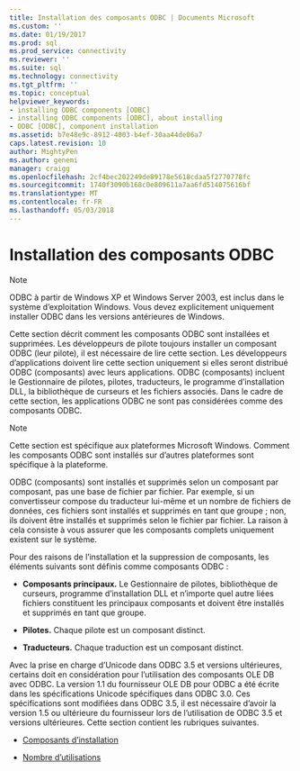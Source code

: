 ```yaml
---
title: Installation des composants ODBC | Documents Microsoft
ms.custom: ''
ms.date: 01/19/2017
ms.prod: sql
ms.prod_service: connectivity
ms.reviewer: ''
ms.suite: sql
ms.technology: connectivity
ms.tgt_pltfrm: ''
ms.topic: conceptual
helpviewer_keywords:
- installing ODBC components [ODBC]
- installing ODBC components [ODBC], about installing
- ODBC [ODBC], component installation
ms.assetid: b7e48e9c-8912-4003-b4ef-30aa44de06a7
caps.latest.revision: 10
author: MightyPen
ms.author: genemi
manager: craigg
ms.openlocfilehash: 2cf4bec202249de89178e5618cdaa5f2770778fc
ms.sourcegitcommit: 1740f3090b168c0e809611a7aa6fd514075616bf
ms.translationtype: MT
ms.contentlocale: fr-FR
ms.lasthandoff: 05/03/2018
---
```

# <a name="installing-odbc-components"></a>Installation des composants ODBC
> [!NOTE]  
>  ODBC à partir de Windows XP et Windows Server 2003, est inclus dans le système d’exploitation Windows. Vous devez explicitement uniquement installer ODBC dans les versions antérieures de Windows.  
  
 Cette section décrit comment les composants ODBC sont installées et supprimées. Les développeurs de pilote toujours installer un composant ODBC (leur pilote), il est nécessaire de lire cette section. Les développeurs d’applications doivent lire cette section uniquement si elles seront distribué ODBC (composants) avec leurs applications. ODBC (composants) incluent le Gestionnaire de pilotes, pilotes, traducteurs, le programme d’installation DLL, la bibliothèque de curseurs et les fichiers associés. Dans le cadre de cette section, les applications ODBC ne sont pas considérées comme des composants ODBC.  
  
> [!NOTE]  
>  Cette section est spécifique aux plateformes Microsoft Windows. Comment les composants ODBC sont installés sur d’autres plateformes sont spécifique à la plateforme.  
  
 ODBC (composants) sont installés et supprimés selon un composant par composant, pas une base de fichier par fichier. Par exemple, si un convertisseur compose du traducteur lui-même et un nombre de fichiers de données, ces fichiers sont installés et supprimés en tant que groupe ; non, ils doivent être installés et supprimés selon le fichier par fichier. La raison à cela consiste à vous assurer que les composants complets uniquement existent sur le système.  
  
 Pour des raisons de l’installation et la suppression de composants, les éléments suivants sont définis comme composants ODBC :  
  
-   **Composants principaux.** Le Gestionnaire de pilotes, bibliothèque de curseurs, programme d’installation DLL et n’importe quel autre liées fichiers constituent les principaux composants et doivent être installés et supprimés en tant que groupe.  
  
-   **Pilotes.** Chaque pilote est un composant distinct.  
  
-   **Traducteurs.** Chaque traduction est un composant distinct.  
  
 Avec la prise en charge d’Unicode dans ODBC 3.5 et versions ultérieures, certains doit en considération pour l’utilisation des composants OLE DB avec ODBC. La version 1.1 du fournisseur OLE DB pour ODBC a été écrite dans les spécifications Unicode spécifiques dans ODBC 3.0. Ces spécifications sont modifiées dans ODBC 3.5, il est nécessaire d’avoir la version 1.5 ou ultérieure du fournisseur lors de l’utilisation de ODBC 3.5 et versions ultérieures. Cette section contient les rubriques suivantes.  
  
-   [Composants d’installation](../../../odbc/reference/install/installation-components.md)  
  
-   [Nombre d’utilisations](../../../odbc/reference/install/usage-counting.md)
